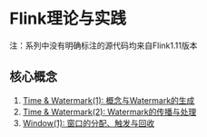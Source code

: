 # Flink理论与实践 <!-- {docsify-ignore-all} -->

注：系列中没有明确标注的源代码均来自Flink1.11版本

## 核心概念

1. [Time & Watermark(1): 概念与Watermark的生成](/engineering/flink/time1.md)
2. [Time & Watermark(2): Watermark的传播与处理](/engineering/flink/time2.md)
3. [Window(1): 窗口的分配、触发与回收](/engineering/flink/window1.md)